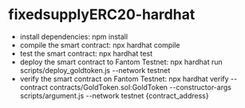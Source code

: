 # fixedsupplyERC20-hardhat
+ install dependencies: npm install
+ compile the smart contract: npx hardhat compile
+ test the smart contract: npx hardhat test
+ deploy the smart contract to Fantom Testnet: npx hardhat run scripts/deploy_goldtoken.js --network testnet
+ verify the smart contract on Fantom Testnet: npx hardhat verify --contract contracts/GoldToken.sol:GoldToken  --constructor-args scripts/argument.js --network testnet {contract_address} 